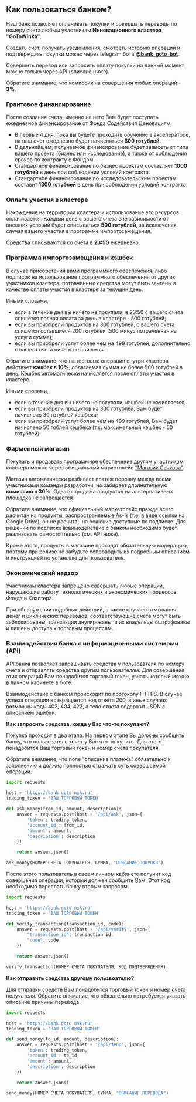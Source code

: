 ## Как пользоваться банком?

Наш банк позволяет оплачивать покупки и совершать переводы по номеру счета любым участникам **Инновационного кластера "GoToWinka"**.

Создать счет, получать уведомления, смотреть историю операций и подтверждать покупки можно через telegram бота **[@bank_goto_bot](http://t.me/bank_goto_bot)**.

Совершить перевод или запросить оплату покупки на данный момент можно только через API (описано ниже).

Обратите внимание, что комиссия на совершения любых операций - **3%**.

### Грантовое финансирование

После создания счета, именно на него Вам будет поступать ежедневное финансирование от Фонда Содействия Деновациям.

- В первые 4 дня, пока вы будете проходить обучение в акселераторе, на ваш счет ежедневно будет начисляться **600 готублей**.
- В дальнейшем, получаемое финансирование будет зависеть от типа вашего проекта (бизнес или исследование), а также от соблюдения сроков по контракту с Фондом.
- Стандартное финансирование по бизнес проектам составляет **1000 готублей** в день при соблюдении условий контракта.
- Стандартное финансирование по исследовательским проектам составит **1300 готублей** в день при соблюдении условий контракта.

### Оплата участия в кластере

Нахождение на территории кластера и использование его ресурсов оплачивается. Каждый день с вашего счета вне зависимости от внешних условий будет списываться **500 готублей**, за исключения случая вашего участия в программе импортозамещения.

Средства списываются со счета в **23:50** ежедневно.

### Программа импортозамещения и кэшбек

В случае приобретения вами программного обеспечения, либо подписок на использование программного обеспечения от других участников кластера, потраченные средства могут быть зачтены в качестве оплаты участия в кластере за текущий день.

Иными словами,
- если в течение дня вы ничего не покупали, в 23:50 с вашего счета спишется полная оплата за день в кластере - 500 готублей;
- если вы приобрели продуктов на 300 готублей, с вашего счета спишется оставшиеся 200 готублей (500 минус потраченная на услуги сумма);
- если вы приобрели услуг более чем на 499 готублей, дополнительно с вашего счета ничего не спишется.

Обратите внимание, что на торговые операции внутри кластера действует **кэшбек в 10%**, облагаемая сумма не более 500 готублей в день. Кэшбек автоматически начисляется после оплаты участия в кластере.

Иными словами,
- если в течение дня вы ничего не покупали, кэшбек не начисляется;
- если вы приобрели продуктов на 300 готублей, Вам будет начислено 30 готублей кэшбека;
- если вы приобрели услуг более чем на 499 готублей, Вам будет начислено 50 гоблей кэшбека (т.к. максимальный кэшбек - 50 готублей).

### Фирменный магазин

Покупать и продавать программное обеспечение другим участникам кластера можно через официальный маркетплейс ["Магазик Сачкова"](https://magazik.goto.msk.ru).

Магазин автоматически разбивает платеж поровну между всеми участниками команды разработки, но забирает дполнительную **комиссию в 30%**. Однако продажа продуктов на альтернативных площадка не запрещается.

Обратите внимание, что официальный маркетплейс прежде всего расчитан на продукты, распространяемые As-Is (т.е. в виде ссылки на Google Drive), он не расчитан на решение доступные по подписке. Для решений по подписке взаимодействие с банком необходимо будет реализовать самостоятельно (см. API ниже).

Кроме этого, продукты в магазине проходят обязательную модерацию, поэтому при релизе не забудьте сопроводить их подробным описанием и инструкцией по установке для пользователя.

### Экономический надзор

Участникам кластера запрещено совершать любые операции, нарушающие работу технологических и экономических процессов Фонда и Кластера.

При обнаружении подобных действий, а также случаев отмывания денег и циклических переводов, соответствующие счета могут быть заблокированы, транзакции анулированы, а их владельцы оштрафовавы и лишены доступа к торговым процессам.

### Взаимодействия банка с информационными системами (API)

API банка позволяет запрашивать средства у пользователя по номеру счета и отправлять средства другим пользователям. Для совершения этих операций Вам понадобится торговый токен, узнать который можно в личном кабинете в боте.

Взаимодействие с банком происходит по протоколу HTTPS. В случае успеха операции возвращается код ответа 200, в иных случаях возможны коды 403, 404, 422, а тело ответа содержит JSON с описанием ошибки.

**Как запросить средства, когда у Вас что-то покупают?**

Покупка проходит в два этапа. На первом этапе Вы должны сообщить банку, что пользователь хочет у Вас что-то купить. Для этого понадобится Ваш торговый токен и номер счета покупателя.

Обратите внимание, что поле "описание платежа" обязательно к заполнению и должна полностью отражать суть совершаемой операции.

```python
import requests

host = 'https://bank.goto.msk.ru'
trading_token = 'ВАШ ТОРГОВЫЙ ТОКЕН'

def ask_money(from_id, amount, description):
    answer = requests.post(host + '/api/ask', json={
        'token': trading_token,
        'account_id': from_id,
        'amount': amount,
        'description': description
    })

    return answer.json()

ask_money(НОМЕР СЧЕТА ПОКУПАТЕЛЯ, СУММА, "ОПИСАНИЕ ПОКУПКИ")
```

После этого пользователь в своем личном кабинете получит код совершения операции, который должен сообщить Вам. Этот код необходимо переслать банку вторым запросом.

```python
import requests

host = 'https://bank.goto.msk.ru'
trading_token = 'ВАШ ТОРГОВЫЙ ТОКЕН'

def verify_transaction(transaction_id, code):
    answer = requests.post(host + '/api/verify', json={
        "transaction_id": transaction_id,
        "code": code
    })

    return answer.json()

verify_transaction(НОМЕР СЧЕТА ПОКУПАТЕЛЯ, КОД ПОДТВЕРЖДЕНИЯ)
```

**Как отправить средства другому пользвоателю?**

Для отправки средств Вам понадобится торговый токен и номер счета получателя. Обратите внимание, что обязательно потребуется указать описание причины перевода.

```python
import requests

host = 'https://bank.goto.msk.ru'
trading_token = 'ВАШ ТОРГОВЫЙ ТОКЕН'

def send_money(to_id, amount, description):
    answer = requests.post(host + '/api/send', json={
        'token': trading_token,
        'account_id': to_id,
        'amount': amount,
        'description': description
    })

    return answer.json()

send_money(НОМЕР СЧЕТА ПОКУПАТЕЛЯ, СУММА, "ОПИСАНИЕ ПЕРЕВОДА")
```
